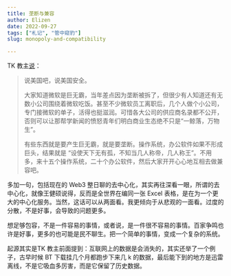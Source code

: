 ```yaml
---
title: 垄断与兼容
author: Elizen
date: 2022-09-27
tags: ["札记", "管中窥豹"]
slug: monopoly-and-compatibility

---
```

TK 教主[说](https://t.me/tk2quote/2588)：

> 说美国吧，说美国安全。
> 
> 大家知道微软是巨无霸，当年差点因为垄断被拆了，但很少有人知道还有无数小公司围绕着微软吃饭。甚至不少微软员工离职后，几个人做个小公司，专门接微软的单子，活得也挺滋润。可惜各大公司的供应商名录都不公开，否则可以让那帮学新闻的愤怒青年们明白商业生态绝不只是“一鲸落，万物生”。
> 
> 有些东西就是要产生巨无霸，就是要垄断。操作系统，办公软件如果不形成巨头，结果就是 “设使天下无有孤，不知当几人称帝，几人称王”。不用多，来十五个操作系统，二十个办公软件，然后大家开开心心地互相去做兼容吧。

多加一句，包括现在的 Web3 整日聊的去中心化，其实再往深看一眼，所谓的去中心化，就像王健硕说得，反而是全世界在编同一张 Excel 表格，是在为一个更大的中心化服务。当然，这话可以从两面看。我更倾向于从悲观的一面看。过度的分散，不是好事，会导致的问题更多。

想足够包容，不是一件容易的事情，或者说，是一件很不容易的事情。百家争鸣也许是好事，更多的也可能是民不聊生。把一个简单的事情，变成一个复杂的系统。

起源其实是TK 教主前面提到：互联网上的数据是会消失的，其实还举了一个例子，古早时候 BT 下载挂几个月都跑步下来几 k 的数据，最后能下到的地方是迅雷离线，不是它吸血多厉害，而是它保留了历史数据。
